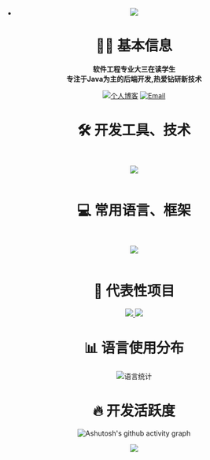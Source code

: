 - <!-- 顶部波浪欢迎区 - 修正中文显示问题 -->

  <p align="center">
    <img src="https://capsule-render.vercel.app/api?type=waving&color=0:00c9ff,50:00dbde,100:92fe9d&height=300&section=header&text=Welcome%20%20to%20%20my%20%20profile!&fontSize=75&fontAlignY=20&desc=构建高性能后端系统%20•%20探索前沿技术&descSize=40&descAlignY=60&animation=twinkling&fontColor=ffffff" />
  </p>
  <!-- 个人简介卡片 - 优化显示 -->

  <div align="center">

  <h1 align="center">👨‍💻 基本信息</h1>

  **软件工程专业大三在读学生**
  </br>
  **专注于Java为主的后端开发,热爱钻研新技术**

  [![个人博客](https://img.shields.io/badge/个人博客-caicaidog-red?style=flat-square)](https://blog.caicaidog.xyz)
  [![Email](https://img.shields.io/badge/Email-2377626559@qq.com-blue?style=flat-square&logo=email)](https://mail.qq.com/)
  </div>
  <!-- 工具与语言组合展示区 -->

  <div align="center">
  <h1 align="center">🛠️ 开发工具、技术</h1>
    <!-- 工具并排展示 -->
    <div style="display: flex; justify-content: center; gap: 50px; margin: 30px 0">
      <div>
        <p align="center">
          <a href="https://skillicons.dev">
            <img src="https://skillicons.dev/icons?i=idea,pycharm,vscode,mysql,mongodb,redis,elasticsearch,rabbitmq,kafka,git,linux,docker,jenkins,postman" />
          </a>
        </p>
      </div>
  </div>
  <h1 align="center">💻 常用语言、框架</h1>
  <!-- 语言展示区 -->
  <div align="center">
   <!-- 语言并排展示 -->
    <div style="display: flex; justify-content: center; gap: 50px; margin: 30px 0">
      <div>
        <p align="center">
          <a href="https://skillicons.dev">
            <img src="https://skillicons.dev/icons?i=java,py,js,ts,html,css,spring,vue" />
          </a>
        </p>
      </div>
  </div>
  <!-- 核心项目展示 -->
  <h1 align="center">🌟 代表性项目</h1>
  <p align="center">
    <a href="https://github.com/caicaidog-z/friendsMatching-backend">
      <img src="https://github-readme-stats.vercel.app/api/pin/?username=caicaidog-z&repo=friendsMatching-backend&theme=default&show_owner=true" />
    </a>
    <a href="https://github.com/caicaidog-z/friendsMatching-frontend">
      <img src="https://github-readme-stats.vercel.app/api/pin/?username=caicaidog-z&repo=friendsMatching-frontend&theme=default&show_owner=true" />
    </a>
  </p>


  <h1 align="center">📊 语言使用分布</h1>
      <img src="https://github-readme-stats.vercel.app/api/top-langs/?username=caicaidog-z&layout=compact&hide_border=true&langs_count=8&theme=default" alt="语言统计" />
  </div>

  <h1 align="center">🔥 开发活跃度</h1>

  ![Ashutosh's github activity graph](https://github-readme-activity-graph.vercel.app/graph?username=caicaidog-z&bg_color=ffffff)
  </div>
  <!-- 底部波浪区 -->

  <p align="center">
    <img src="https://capsule-render.vercel.app/api?type=waving&color=0:92fe9d,50:00dbde,100:00c9ff&height=200&section=footer&text=代码铸就世界、技术创造未来&fontSize=60&fontAlign=50&fontAlignY=70&animation=twinkling" />
  </p>
